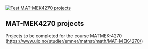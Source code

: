 [![Test MAT-MEK4270 projects](https://github.com/AstridWH/matmek2025-projects/actions/workflows/matmek4270.yml/badge.svg)](https://github.com/AstridWH/matmek2025-projects/actions/workflows/matmek4270.yml)


## MAT-MEK4270 projects

Projects to be completed for the course MATMEK-4270 (https://www.uio.no/studier/emner/matnat/math/MAT-MEK4270/)
